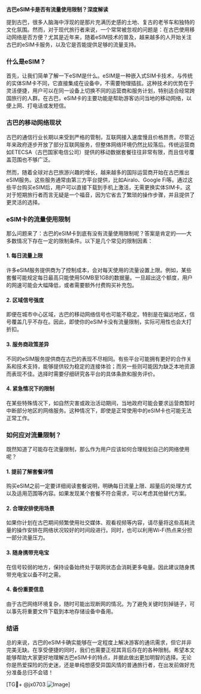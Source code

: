 **古巴eSIM卡是否有流量使用限制？深度解读**

提到古巴，很多人脑海中浮现的是那片充满历史感的土地、复古的老爷车和独特的文化氛围。然而，对于现代旅行者来说，一个常常被忽视的问题是：在古巴使用移动网络是否方便？尤其是近年来，随着eSIM技术的普及，越来越多的人开始关注古巴的eSIM卡服务，以及它是否能提供足够的流量支持。

### 什么是eSIM？

首先，让我们简单了解一下eSIM是什么。eSIM是一种嵌入式SIM卡技术，与传统的实体SIM卡不同，它直接集成在设备中，不需要物理插拔。这种技术的优势在于灵活便捷，用户可以在同一设备上切换不同的运营商和服务计划，特别适合经常跨国旅行的人群。在古巴，eSIM卡的主要功能是帮助游客访问当地的移动网络，以便上网、打电话或发短信。

### 古巴的移动网络现状

古巴的通信行业长期以来受到严格的管制，互联网接入速度慢且价格昂贵。尽管近年来政府逐步开放了部分互联网服务，但整体网络环境仍然比较落后。传统运营商如ETECSA（古巴国家电信公司）提供的移动数据套餐往往非常有限，而且信号覆盖范围也不够广泛。

然而，随着全球对古巴旅游兴趣的增长，越来越多的国际运营商开始在古巴推出eSIM服务。这些服务通常由第三方平台提供，比如Airalo、Google Fi等。通过这些平台购买eSIM后，用户可以直接下载到手机上激活，无需更换实体SIM卡。这对于短期旅行者而言无疑是一个福音，因为它省去了繁琐的操作步骤，并且提供了更灵活的选择。

### eSIM卡的流量使用限制

那么问题来了：古巴的eSIM卡到底有没有流量使用限制呢？答案是肯定的——大多数情况下存在一定的限制条件。以下是几个常见的限制因素：

#### 1. **每日流量上限**
   许多eSIM服务提供商为了控制成本，会对每天使用的流量设置上限。例如，某些套餐可能规定每日最高只能使用50MB至1GB的数据量。一旦超出这个额度，用户的网速可能会大幅降低，或者需要额外付费购买补充包。

#### 2. **区域信号强度**
   即便在城市中心区域，古巴的移动网络信号也可能不稳定。特别是在偏远地区，信号覆盖几乎不存在。因此，即使你的eSIM卡没有流量限制，实际可用性也会大打折扣。

#### 3. **服务商政策差异**
   不同的eSIM服务提供商在古巴的表现不尽相同。有些平台可能拥有更好的合作关系和技术支持，能够提供较为稳定的连接体验；而另一些则可能因为缺乏本地资源而表现不佳。选择时需要仔细研究各平台的具体条款和服务评价。

#### 4. **紧急情况下的限制**
   在某些特殊情况下，如自然灾害或政治活动期间，当地政府可能会要求运营商暂时中断部分地区的网络服务。这种情况下，即使是正常使用中的eSIM卡也可能无法正常工作。

### 如何应对流量限制？

既然知道了可能存在流量限制，那么作为用户应该如何合理规划自己的网络使用呢？

#### 1. **提前了解套餐详情**
   购买eSIM之前一定要详细阅读套餐说明，明确每日流量上限、超量后的处理方式以及适用范围等内容。如果发现某个套餐不符合需求，可以考虑其他替代方案。

#### 2. **合理安排使用场景**
   如果你计划在古巴期间频繁使用社交媒体、观看视频等内容，请尽量将这些高耗流量的操作安排在网络状况较好的时间段进行。同时，也可以利用Wi-Fi热点来分担一部分流量压力。

#### 3. **随身携带充电宝**
   在信号较弱的地方，保持设备始终处于联网状态会消耗更多电量。因此建议随身携带充电宝以备不时之需。

#### 4. **备份重要信息**
   由于古巴网络环境复杂，随时可能出现断网的情况。为了避免关键时刻掉链子，可以事先将重要文件下载到本地存储设备中备用。

### 结语

总的来说，古巴的eSIM卡确实能够在一定程度上解决游客的通讯需求，但它并非完美无缺。在享受便捷的同时，我们也需要正视其背后存在的各种限制。希望本文能够帮助大家更好地理解古巴eSIM卡的特点，并据此做出更加明智的选择。无论你是热爱探险的历史迷，还是单纯想感受异国风情的普通旅行者，在出发前做好充分准备总归不会错！

[TG💪+ @jx0703 ![Image](https://github.com/user-attachments/assets/dbca1d08-cadb-493c-b0ec-ad6f7a83f270)]